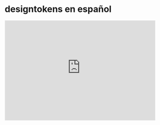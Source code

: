 # designtokens en español
<iframe src="https://designtokenses.substack.com/embed" width="480" height="320" style="border:1px solid #EEE; background:white;" frameborder="0" scrolling="no"></iframe>

